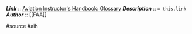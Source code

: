 ***Link***      :: [Aviation Instructor's Handbook: Glossary](https://www.faa.gov/sites/faa.gov/files/regulations_policies/handbooks_manuals/aviation/aviation_instructors_handbook/17_aih_glossary.pdf)
***Description***      :: `= this.link`
***Author*** :: [[FAA]]

#source #aih 
